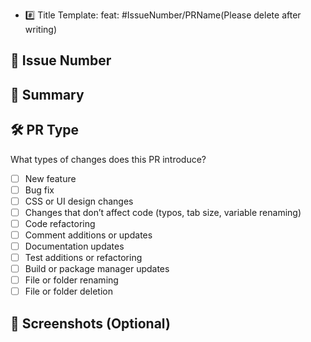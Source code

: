 - #️⃣ Title Template: feat: #IssueNumber/PRName(Please delete after writing)

## 📎 Issue Number

<!-- close #number -->

## 📝 Summary

## 🛠️ PR Type

What types of changes does this PR introduce?

- [ ] New feature
- [ ] Bug fix
- [ ] CSS or UI design changes
- [ ] Changes that don’t affect code (typos, tab size, variable renaming)
- [ ] Code refactoring
- [ ] Comment additions or updates
- [ ] Documentation updates
- [ ] Test additions or refactoring
- [ ] Build or package manager updates
- [ ] File or folder renaming
- [ ] File or folder deletion

## 📸 Screenshots (Optional)
